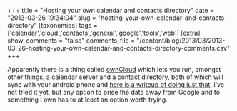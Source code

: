 +++
title = "Hosting your own calendar and contacts directory"
date = "2013-03-26 19:34:04"
slug = "hosting-your-own-calendar-and-contacts-directory"
[taxonomies]
tags = ['calendar','cloud','contacts','general','google','tools','web']
[extra]
show_comments = "false"
comments_file = "/content/blog/2013/03/2013-03-26-hosting-your-own-calendar-and-contacts-directory-comments.csv"
+++

Apparently there is a thing called [ownCloud](https://owncloud.org/) which lets you run, amongst other things, a calendar server and a contact directory, both of which will sync with your android phone and [here is a writeup of doing just that](http://www.flailingmonkey.com/2013/03/26/moving-contacts-calendar-google/). I’ve not tried it yet, but any option to prise the data away from Google and to something I own has to at least an option worth trying.

